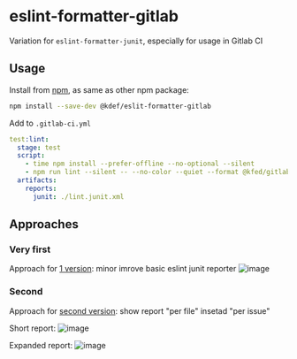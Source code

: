 # eslint-formatter-gitlab
Variation for `eslint-formatter-junit`, especially for usage in Gitlab CI

## Usage
Install from [npm](https://www.npmjs.com/package/@kfed/eslint-formatter-gitlab), as same as other npm package:
```bash
npm install --save-dev @kdef/eslit-formatter-gitlab
```

Add to `.gitlab-ci.yml`
```yml
test:lint:
  stage: test
  script:
    - time npm install --prefer-offline --no-optional --silent
    - npm run lint --silent -- --no-color --quiet --format @kfed/gitlab --output-file ./lint.junit.xml
  artifacts:
    reports:
      junit: ./lint.junit.xml
```

## Approaches
### Very first
Approach for [1 version](/tags/v1.0.2): minor imrove basic eslint junit reporter
![image](https://user-images.githubusercontent.com/426462/56635505-837db480-666e-11e9-9190-4277288dd638.png)

### Second
Approach for [second version](/tags/v2.0.0): show report "per file" insetad "per issue"

Short report:
![image](https://user-images.githubusercontent.com/426462/56865302-3e8eb080-69d5-11e9-8465-5f7c51392fa5.png)

Expanded report:
![image](https://user-images.githubusercontent.com/426462/56865318-6716aa80-69d5-11e9-8f71-5089941e3d8e.png)

